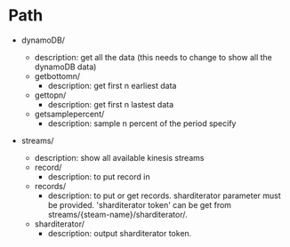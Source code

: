 # Path
* dynamoDB/
    * description: get all the data (this needs to change to show all the dynamoDB data)
    * getbottomn/
        * description: get first n earliest data
    * gettopn/
        * description: get first n lastest data
    * getsamplepercent/
        * description: sample n percent of the period specify
    
* streams/
    * description: show all available kinesis streams
    * record/
        * description: to put record in 
    * records/
        * description: to put or get records. sharditerator parameter must be provided. 
         'sharditerator token' can be get from streams/{steam-name}/sharditerator/.
    * sharditerator/
        * description: output sharditerator token.


    


